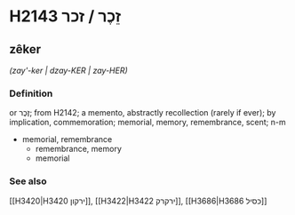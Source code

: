 # H2143 זֵכֶר / זכר

## zêker

_(zay'-ker | dzay-KER | zay-HER)_

### Definition

or זֶכֶר; from H2142; a memento, abstractly recollection (rarely if ever); by implication, commemoration; memorial, memory, remembrance, scent; n-m

- memorial, remembrance
  - remembrance, memory
  - memorial

### See also

[[H3420|H3420 ירקון]], [[H3422|H3422 ירקרק]], [[H3686|H3686 כסיל]]

